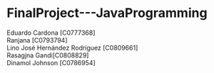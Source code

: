 # FinalProject---JavaProgramming

Eduardo Cardona  [C0777368]   
Ranjana [C0793794]    
Lino José Hernández Rodríguez [C0809661]     
Rasagjna Gandi[C0808829]    
Dinamol Johnson [C0786954]     
 
